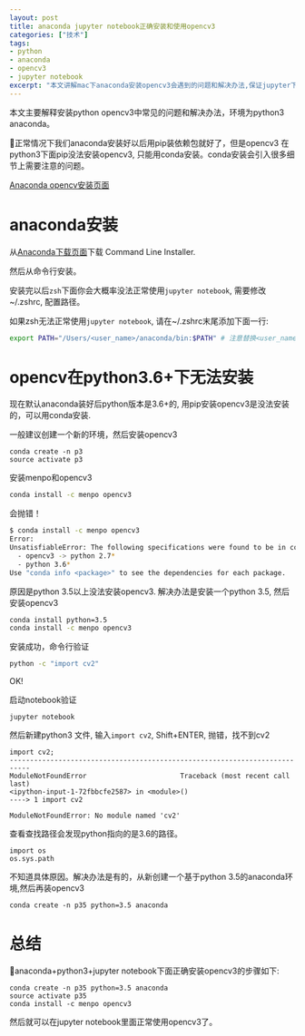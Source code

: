 ```yaml
---
layout: post
title: anaconda jupyter notebook正确安装和使用opencv3
categories: ["技术"]
tags:
- python
- anaconda
- opencv3
- jupyter notebook
excerpt: "本文讲解mac下anaconda安装opencv3会遇到的问题和解决办法,保证jupyter下能正常使用opencv3."
---
```

本文主要解释安装python opencv3中常见的问题和解决办法，环境为python3 anaconda。

正常情况下我们anaconda安装好以后用pip装依赖包就好了，但是opencv3 在python3下面pip没法安装opencv3, 只能用conda安装。conda安装会引入很多细节上需要注意的问题。

[Anaconda opencv安装页面](https://anaconda.org/menpo/opencv3)

# anaconda安装
从[Anaconda下载页面](https://www.anaconda.com/distribution/#macos)下载 Command Line Installer.

然后从命令行安装。

安装完以后`zsh`下面你会大概率没法正常使用`jupyter notebook`, 需要修改~/.zshrc, 配置路径。

如果zsh无法正常使用`jupyter notebook`, 请在~/.zshrc末尾添加下面一行:
~~~sh
export PATH="/Users/<user_name>/anaconda/bin:$PATH" # 注意替换<user_name>为正确的用户名
~~~

# opencv在python3.6+下无法安装
现在默认anaconda装好后python版本是3.6+的, 用pip安装opencv3是没法安装的，可以用conda安装.

一般建议创建一个新的环境，然后安装opencv3
~~~
conda create -n p3 
source activate p3
~~~

安装menpo和opencv3
~~~sh
conda install -c menpo opencv3
~~~

会抛错！

~~~sh
$ conda install -c menpo opencv3
Error:
UnsatisfiableError: The following specifications were found to be in conflict:
  - opencv3 -> python 2.7*
  - python 3.6*
Use "conda info <package>" to see the dependencies for each package.
~~~

原因是python 3.5以上没法安装opencv3. 解决办法是安装一个python 3.5, 然后安装opencv3
~~~sh
conda install python=3.5
conda install -c menpo opencv3
~~~

安装成功，命令行验证
~~~sh
python -c "import cv2"
~~~

OK!

启动notebook验证
~~~
jupyter notebook
~~~

然后新建python3 文件, 输入`import cv2`, Shift+ENTER, 抛错，找不到cv2

~~~
import cv2;
---------------------------------------------------------------------------
ModuleNotFoundError                       Traceback (most recent call last)
<ipython-input-1-72fbbcfe2587> in <module>()
----> 1 import cv2

ModuleNotFoundError: No module named 'cv2'
~~~

查看查找路径会发现python指向的是3.6的路径。
~~~
import os
os.sys.path
~~~

不知道具体原因。解决办法是有的，从新创建一个基于python 3.5的anaconda环境,然后再装opencv3
~~~
conda create -n p35 python=3.5 anaconda
~~~

# 总结
anaconda+python3+jupyter notebook下面正确安装opencv3的步骤如下:

~~~
conda create -n p35 python=3.5 anaconda
source activate p35
conda install -c menpo opencv3
~~~

然后就可以在jupyter notebook里面正常使用opencv3了。